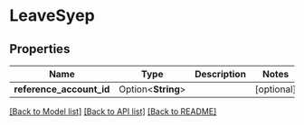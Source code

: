 # LeaveSyep

## Properties

Name | Type | Description | Notes
------------ | ------------- | ------------- | -------------
**reference_account_id** | Option<**String**> |  | [optional]

[[Back to Model list]](../README.md#documentation-for-models) [[Back to API list]](../README.md#documentation-for-api-endpoints) [[Back to README]](../README.md)


